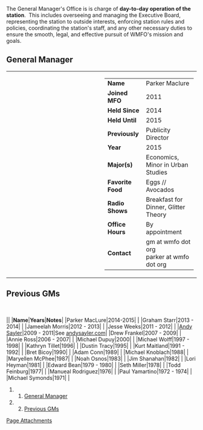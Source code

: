 The General Manager's Office is is charge of **day-to-day operation of the station**.  This includes overseeing and managing the Executive Board, representing the station to outside interests, enforcing station rules and policies, coordinating the station's staff, and any other necessary duties to ensure the smooth, legal, and effective pursuit of WMFO's mission and goals.

General Manager
---------------

<table>
<col width="50%" />
<col width="50%" />
<tbody>
<tr class="odd">
<td align="left"><p><a href="https://wiki.wmfo.org/@api/deki/files/822/=IMG_8377.JPG" title="IMG_8377.JPG"><embed src="https://wiki.wmfo.org/@api/deki/files/822/=IMG_8377.JPG?size=webview" /></a></p></td>
<td align="left"><table>
<tbody>
<tr class="odd">
<td align="left"><strong>Name</strong></td>
<td align="left">Parker Maclure</td>
</tr>
<tr class="even">
<td align="left"><strong>Joined MFO</strong></td>
<td align="left">2011</td>
</tr>
<tr class="odd">
<td align="left"><strong>Held Since</strong></td>
<td align="left">2014</td>
</tr>
<tr class="even">
<td align="left"><strong>Held Until</strong></td>
<td align="left">2015</td>
</tr>
<tr class="odd">
<td align="left"><strong>Previously</strong></td>
<td align="left">Publicity Director</td>
</tr>
<tr class="even">
<td align="left"><strong>Year</strong></td>
<td align="left">2015</td>
</tr>
<tr class="odd">
<td align="left"><strong>Major(s)</strong></td>
<td align="left">Economics, Minor in Urban Studies</td>
</tr>
<tr class="even">
<td align="left"><strong>Favorite Food</strong></td>
<td align="left">Eggs // Avocados</td>
</tr>
<tr class="odd">
<td align="left"><strong>Radio Shows</strong></td>
<td align="left">Breakfast for Dinner, Glitter Theory</td>
</tr>
<tr class="even">
<td align="left"><strong>Office Hours</strong></td>
<td align="left">By appointment</td>
</tr>
<tr class="odd">
<td align="left"><strong>Contact</strong></td>
<td align="left"><script type="text/javascript">
<!--
h='&#x77;&#x6d;&#102;&#x6f;&#46;&#x6f;&#114;&#x67;';a='&#64;';n='&#x67;&#x6d;';e=n+a+h;
document.write('<a h'+'ref'+'="ma'+'ilto'+':'+e+'">'+e+'<\/'+'a'+'>');
// -->
</script><noscript>&#x67;&#x6d;&#32;&#x61;&#116;&#32;&#x77;&#x6d;&#102;&#x6f;&#32;&#100;&#x6f;&#116;&#32;&#x6f;&#114;&#x67;</noscript><br /> <script type="text/javascript">
<!--
h='&#x77;&#x6d;&#102;&#x6f;&#46;&#x6f;&#114;&#x67;';a='&#64;';n='&#112;&#x61;&#114;&#x6b;&#x65;&#114;';e=n+a+h;
document.write('<a h'+'ref'+'="ma'+'ilto'+':'+e+'">'+e+'<\/'+'a'+'>');
// -->
</script><noscript>&#112;&#x61;&#114;&#x6b;&#x65;&#114;&#32;&#x61;&#116;&#32;&#x77;&#x6d;&#102;&#x6f;&#32;&#100;&#x6f;&#116;&#32;&#x6f;&#114;&#x67;</noscript></td>
</tr>
</tbody>
</table></td>
</tr>
</tbody>
</table>

Previous GMs
------------

 

||
|**Name**|**Years**|**Notes**|
|Parker MacLure|2014-2015| |
|Graham Starr|2013 - 2014| |
|Jameelah Morris|2012 - 2013| |
|Jesse Weeks|2011 - 2012| |
|[Andy Sayler](https://wiki.wmfo.org/User:AndySayler?view=home "https://wiki.wmfo.org/User:AndySayler?view=home")|2009 - 2011|See [andysayler.com](http://www.andysayler.com "http://www.andysayler.com")|
|Drew Frankel|2007 - 2009| |
|Annie Ross|2006 - 2007| |
|Michael Dupuy|2000| |
|Michael Wolff|1997 - 1998| |
|Kathryn Tillet|1996| |
|Dustin Tracy|1995| |
|Kurt Maitland|1991 - 1992| |
|Bret Bicoy|1990| |
|Adam Conn|1989| |
|Michael Knoblach|1988| |
|Maryellen McPhee|1987| |
|Noah Osnos|1983| |
|Jim Shanahan|1982| |
|Lori Heyman|1981| |
|Edward Bean|1979 - 1980| |
|Seth Miller|1978| |
|Todd Feinburg|1977| |
|Manueal Rodriguez|1976| |
|Paul Yamartino|1972 - 1974| |
|Michael Symonds|1971| |

1.  1. [General Manager](#General_Manager)
2.  2. [Previous GMs](#Previous_GMs)

[Page Attachments](https://wiki-files.wmfo.org/About_WMFO/Executive_Board/GM%27s_Office)
